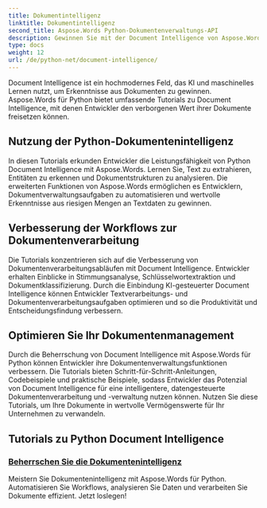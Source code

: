 ```yaml
---
title: Dokumentintelligenz
linktitle: Dokumentintelligenz
second_title: Aspose.Words Python-Dokumentenverwaltungs-API
description: Gewinnen Sie mit der Document Intelligence von Aspose.Words für Python wertvolle Erkenntnisse aus Ihren Dokumenten. Automatisieren Sie Analyse, Textextraktion und Klassifizierung.
type: docs
weight: 12
url: /de/python-net/document-intelligence/
---
```


Document Intelligence ist ein hochmodernes Feld, das KI und maschinelles Lernen nutzt, um Erkenntnisse aus Dokumenten zu gewinnen. Aspose.Words für Python bietet umfassende Tutorials zu Document Intelligence, mit denen Entwickler den verborgenen Wert ihrer Dokumente freisetzen können.

## Nutzung der Python-Dokumentenintelligenz

In diesen Tutorials erkunden Entwickler die Leistungsfähigkeit von Python Document Intelligence mit Aspose.Words. Lernen Sie, Text zu extrahieren, Entitäten zu erkennen und Dokumentstrukturen zu analysieren. Die erweiterten Funktionen von Aspose.Words ermöglichen es Entwicklern, Dokumentverwaltungsaufgaben zu automatisieren und wertvolle Erkenntnisse aus riesigen Mengen an Textdaten zu gewinnen.

## Verbesserung der Workflows zur Dokumentenverarbeitung

Die Tutorials konzentrieren sich auf die Verbesserung von Dokumentenverarbeitungsabläufen mit Document Intelligence. Entwickler erhalten Einblicke in Stimmungsanalyse, Schlüsselwortextraktion und Dokumentklassifizierung. Durch die Einbindung KI-gesteuerter Document Intelligence können Entwickler Textverarbeitungs- und Dokumentenverarbeitungsaufgaben optimieren und so die Produktivität und Entscheidungsfindung verbessern.

## Optimieren Sie Ihr Dokumentenmanagement

Durch die Beherrschung von Document Intelligence mit Aspose.Words für Python können Entwickler ihre Dokumentenverwaltungsfunktionen verbessern. Die Tutorials bieten Schritt-für-Schritt-Anleitungen, Codebeispiele und praktische Beispiele, sodass Entwickler das Potenzial von Document Intelligence für eine intelligentere, datengesteuerte Dokumentenverarbeitung und -verwaltung nutzen können. Nutzen Sie diese Tutorials, um Ihre Dokumente in wertvolle Vermögenswerte für Ihr Unternehmen zu verwandeln.

## Tutorials zu Python Document Intelligence
### [Beherrschen Sie die Dokumentenintelligenz](./master-document-intelligence/)
Meistern Sie Dokumentenintelligenz mit Aspose.Words für Python. Automatisieren Sie Workflows, analysieren Sie Daten und verarbeiten Sie Dokumente effizient. Jetzt loslegen!